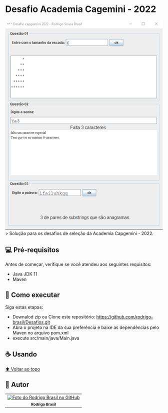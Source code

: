 # Desafio Academia Cagemini - 2022
<div align="center">
<img  src="appView.png" alt="preview do projeto">
</div>
> Solução para os desafios de seleção da Academia Capgemini - 2022.

## 💻 Pré-requisitos

Antes de começar, verifique se você atendeu aos seguintes requisitos:

* Java JDK 11
* Maven

## 🚀 Como executar

Siga estas etapas:
* Downalod zip ou Clone este repositório: https://github.com/rodrigo-brasil/Desafios.git
* Abra o projeto na IDE da sua preferência e baixe as dependências pelo Maven no arquivo pom.xml
* execute src/main/java/Main.java

## ☕ Usando

[⬆ Voltar ao topo](#nome-do-projeto)<br>

## :metal: Autor<br>
<table>
  <tr>
    <td align="center">
      <a href="https://github.com/rodrigo-brasil">
        <img src="https://avatars.githubusercontent.com/u/66784288" width="100px;" alt="Foto do Rodrigo Brasil no GitHub"/><br>
        <sub>
          <b>Rodrigo Brasil</b>
        </sub>
      </a>
    </td>
  </tr>
</table>